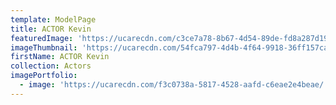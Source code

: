 ```yaml
---
template: ModelPage
title: ACTOR Kevin
featuredImage: 'https://ucarecdn.com/c3ce7a78-8b67-4d54-89de-fd8a287d192d/'
imageThumbnail: 'https://ucarecdn.com/54fca797-4d4b-4f64-9918-36ff157ca84d/'
firstName: ACTOR Kevin
collection: Actors
imagePortfolio:
  - image: 'https://ucarecdn.com/f3c0738a-5817-4528-aafd-c6eae2e4beae/'
---
```


